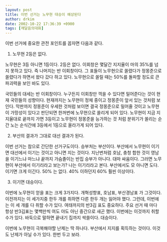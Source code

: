 ```yaml
---
layout: post
title: 이번 선거는 노무현 대승이 예상된다
author: drkim
date: 2002-10-22 17:36:39 +0900
tags: [깨달음의대화]
---
```

이번 선거에 중요한 관전 포인트를 꼽자면 다음과 같다.
  

  
1. 노무현 2등은 없다.
  

  
노무현은 3등 아니면 1등이다. 2등은 없다. 이회창은 몇달간 지지율이 마의 35%를 넘지 못하고 있다. 즉 나머지는 반 이회창이다. 그 표들이 노무현으로 쏠렸다가 정몽준으로 쏠렸다가 하면서 왔다 갔다 하고 있다. 노무현으로 쏠릴 때는 50%를 돌파할 정도로 큰 파괴력을 보인 바도 있다.
  

  
국민들의 대세는 반 이회창이다. 누구든지 이회창만 꺽을 수 있다면 밀어준다는 것이 현재 국민들의 성향이다. 현재까지는 노무현이 정체 중이고 정몽준이 앞서 있는 것처럼 보인다. 막판까지 정몽준이 우세한 것처럼 보이면 결국 정몽준으로 밀어줄 것이고 노무현이 가망성이 있다고 판단되면 한꺼번에 노무현으로 쏠리게 되어 있다. 노무현이 지금 지지율대로 끝까지 가면 3등이고 노무현이 정몽준을 능가하는 것 처럼 분위기가 쏠리는 순간 노는 순식간에 3등에서 1등으로 올라가게 되어 있다.
  

  
2. 부산의 결과가 그대로 대선 결과가 된다.
  

  
이번 선거는 참으로 간단한 선거구도이다. 승부처는 부산이다. 부산에서 노무현이 이기면 대선에서 이기는 것이고 아니면 지는 것이다. 지난번처럼 호남, 충청 합한 것이 영남을 이기느냐 마느냐 끝까지 가슴졸이는 반집 승부가 아니다. 대마 싸움이다. 그러면 노무현이 부산에서 이기리라고 보는가? 나는 이기리라고 본다. 부산에서도 모 아니면 도다. 이기면 크게 이긴다. 50% 는 없다. 40% 이하던지 60% 훨씬 이상이다.
  

  
3. 이기면 대승이다.
  

  
이번에 노무현이 얻을 표는 크게 3가지다. 개혁성향표, 호남표, 부산경남표 가 그것이다. 이전까지는 이 세가지중 한두 개를 취하면 다른 한두 개는 잃어야 했다. 그런데, 이번에는 이 세 개를 다 취할 수가 있다. 여태까지의 반3김 표도 중요하다. 주요 선거 때 마다 항상 반3김표는 몇백만씩 여도 야도 아닌 중간으로 새곤 했다. 이번에는 이것까지 취할 수가 있다. 바둑으로 말하면 끝내기 집까지 싹쓸이다. 대승이다.
  

  
이번에 노무현이 극복해야할 난제는 딱 하나다. 부산에서 지지를 획득하는 것이다. 이것도 난제가 아닐 수가 있다. 한번 두고 보라.